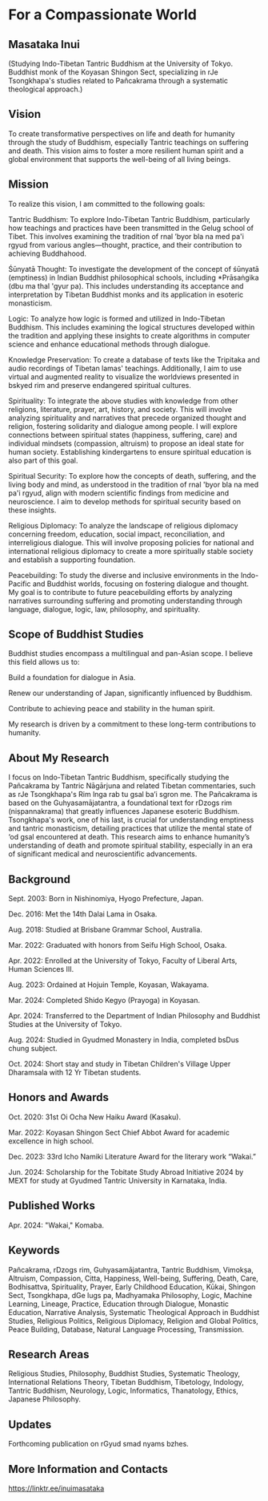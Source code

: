 # For a Compassionate World

## Masataka Inui
(Studying Indo-Tibetan Tantric Buddhism at the University of Tokyo. Buddhist monk of the Koyasan Shingon Sect, specializing in rJe Tsongkhapa's studies related to Pañcakrama through a systematic theological approach.)

## Vision
To create transformative perspectives on life and death for humanity through the study of Buddhism, especially Tantric teachings on suffering and death. This vision aims to foster a more resilient human spirit and a global environment that supports the well-being of all living beings.

## Mission
To realize this vision, I am committed to the following goals:

Tantric Buddhism: To explore Indo-Tibetan Tantric Buddhism, particularly how teachings and practices have been transmitted in the Gelug school of Tibet. This involves examining the tradition of rnal ʼbyor bla na med pa'i rgyud from various angles—thought, practice, and their contribution to achieving Buddhahood.

Śūnyatā Thought: To investigate the development of the concept of śūnyatā (emptiness) in Indian Buddhist philosophical schools, including *Prāsaṅgika (dbu ma thal 'gyur pa). This includes understanding its acceptance and interpretation by Tibetan Buddhist monks and its application in esoteric monasticism.

Logic: To analyze how logic is formed and utilized in Indo-Tibetan Buddhism. This includes examining the logical structures developed within the tradition and applying these insights to create algorithms in computer science and enhance educational methods through dialogue.

Knowledge Preservation: To create a database of texts like the Tripitaka and audio recordings of Tibetan lamas' teachings. Additionally, I aim to use virtual and augmented reality to visualize the worldviews presented in bskyed rim and preserve endangered spiritual cultures.

Spirituality: To integrate the above studies with knowledge from other religions, literature, prayer, art, history, and society. This will involve analyzing spirituality and narratives that precede organized thought and religion, fostering solidarity and dialogue among people. I will explore connections between spiritual states (happiness, suffering, care) and individual mindsets (compassion, altruism) to propose an ideal state for human society. Establishing kindergartens to ensure spiritual education is also part of this goal.

Spiritual Security: To explore how the concepts of death, suffering, and the living body and mind, as understood in the tradition of rnal 'byor bla na med pa'i rgyud, align with modern scientific findings from medicine and neuroscience. I aim to develop methods for spiritual security based on these insights.

Religious Diplomacy: To analyze the landscape of religious diplomacy concerning freedom, education, social impact, reconciliation, and interreligious dialogue. This will involve proposing policies for national and international religious diplomacy to create a more spiritually stable society and establish a supporting foundation.

Peacebuilding: To study the diverse and inclusive environments in the Indo-Pacific and Buddhist worlds, focusing on fostering dialogue and thought. My goal is to contribute to future peacebuilding efforts by analyzing narratives surrounding suffering and promoting understanding through language, dialogue, logic, law, philosophy, and spirituality.

## Scope of Buddhist Studies
Buddhist studies encompass a multilingual and pan-Asian scope. I believe this field allows us to:

Build a foundation for dialogue in Asia.

Renew our understanding of Japan, significantly influenced by Buddhism.

Contribute to achieving peace and stability in the human spirit. 

My research is driven by a commitment to these long-term contributions to humanity.

## About My Research
I focus on Indo-Tibetan Tantric Buddhism, specifically studying the Pañcakrama by Tantric Nāgārjuna and related Tibetan commentaries, such as rJe Tsongkhapa's Rim lnga rab tu gsal ba’i sgron me. The Pañcakrama is based on the Guhyasamājatantra, a foundational text for rDzogs rim (niṣpannakrama) that greatly influences Japanese esoteric Buddhism. Tsongkhapa's work, one of his last, is crucial for understanding emptiness and tantric monasticism, detailing practices that utilize the mental state of ‘od gsal encountered at death. This research aims to enhance humanity’s understanding of death and promote spiritual stability, especially in an era of significant medical and neuroscientific advancements.

## Background
Sept. 2003: Born in Nishinomiya, Hyogo Prefecture, Japan.

Dec. 2016: Met the 14th Dalai Lama in Osaka.

Aug. 2018: Studied at Brisbane Grammar School, Australia.

Mar. 2022: Graduated with honors from Seifu High School, Osaka.

Apr. 2022: Enrolled at the University of Tokyo, Faculty of Liberal Arts, Human Sciences III.

Aug. 2023: Ordained at Hojuin Temple, Koyasan, Wakayama.

Mar. 2024: Completed Shido Kegyo (Prayoga) in Koyasan.

Apr. 2024: Transferred to the Department of Indian Philosophy and Buddhist Studies at the University of Tokyo.

Aug. 2024: Studied in Gyudmed Monastery in India, completed bsDus chung subject.

Oct. 2024: Short stay and study in Tibetan Children's Village Upper Dharamsala with 12 Yr Tibetan students.

## Honors and Awards
Oct. 2020: 31st Oi Ocha New Haiku Award (Kasaku).

Mar. 2022: Koyasan Shingon Sect Chief Abbot Award for academic excellence in high school.

Dec. 2023: 33rd Icho Namiki Literature Award for the literary work “Wakai.”

Jun. 2024: Scholarship for the Tobitate Study Abroad Initiative 2024 by MEXT for study at Gyudmed Tantric University in Karnataka, India.


## Published Works
Apr. 2024: "Wakai," Komaba.

## Keywords
Pañcakrama, rDzogs rim, Guhyasamājatantra, Tantric Buddhism, Vimokṣa, Altruism, Compassion, Citta, Happiness, Well-being, Suffering, Death, Care, Bodhisattva, Spirituality, Prayer, Early Childhood Education, Kūkai, Shingon Sect, Tsongkhapa, dGe lugs pa, Madhyamaka Philosophy, Logic, Machine Learning, Lineage, Practice, Education through Dialogue, Monastic Education, Narrative Analysis, Systematic Theological Approach in Buddhist Studies, Religious Politics, Religious Diplomacy, Religion and Global Politics, Peace Building, Database, Natural Language Processing, Transmission.

## Research Areas
Religious Studies, Philosophy, Buddhist Studies, Systematic Theology, International Relations Theory, Tibetan Buddhism, Tibetology, Indology, Tantric Buddhism, Neurology, Logic, Informatics, Thanatology, Ethics, Japanese Philosophy.

## Updates
Forthcoming publication on rGyud smad nyams bzhes.

## More Information and Contacts

https://linktr.ee/inuimasataka
